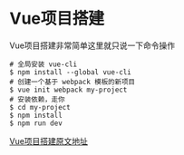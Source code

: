 # Vue项目搭建
Vue项目搭建非常简单这里就只说一下命令操作
```
# 全局安装 vue-cli
$ npm install --global vue-cli
# 创建一个基于 webpack 模板的新项目
$ vue init webpack my-project
# 安装依赖，走你
$ cd my-project
$ npm install
$ npm run dev
```
<a href = "https://cn.vuejs.org/v2/guide/installation.html">Vue项目搭建原文地址</a>
